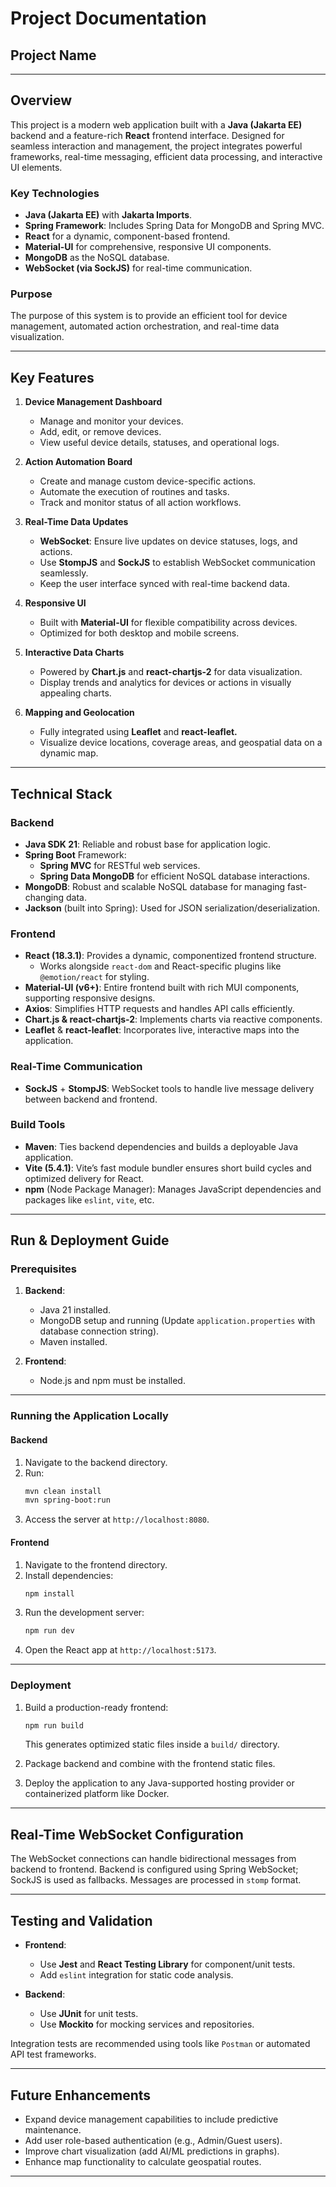 # **Project Documentation**

## **Project Name**

---

## **Overview**
This project is a modern web application built with a **Java (Jakarta EE)** backend and a feature-rich **React** frontend interface. Designed for seamless interaction and management, the project integrates powerful frameworks, real-time messaging, efficient data processing, and interactive UI elements.

### **Key Technologies**
- **Java (Jakarta EE)** with **Jakarta Imports**.
- **Spring Framework**: Includes Spring Data for MongoDB and Spring MVC.
- **React** for a dynamic, component-based frontend.
- **Material-UI** for comprehensive, responsive UI components.
- **MongoDB** as the NoSQL database.
- **WebSocket (via SockJS)** for real-time communication.

### **Purpose**
The purpose of this system is to provide an efficient tool for device management, automated action orchestration, and real-time data visualization.

---

## **Key Features**

1. **Device Management Dashboard**
    - Manage and monitor your devices.
    - Add, edit, or remove devices.
    - View useful device details, statuses, and operational logs.

2. **Action Automation Board**
    - Create and manage custom device-specific actions.
    - Automate the execution of routines and tasks.
    - Track and monitor status of all action workflows.

3. **Real-Time Data Updates**
    - **WebSocket**: Ensure live updates on device statuses, logs, and actions.
    - Use **StompJS** and **SockJS** to establish WebSocket communication seamlessly.
    - Keep the user interface synced with real-time backend data.

4. **Responsive UI**
    - Built with **Material-UI** for flexible compatibility across devices.
    - Optimized for both desktop and mobile screens.

5. **Interactive Data Charts**
    - Powered by **Chart.js** and **react-chartjs-2** for data visualization.
    - Display trends and analytics for devices or actions in visually appealing charts.

6. **Mapping and Geolocation**
    - Fully integrated using **Leaflet** and **react-leaflet.**
    - Visualize device locations, coverage areas, and geospatial data on a dynamic map.

---

## **Technical Stack**

### **Backend**
- **Java SDK 21**: Reliable and robust base for application logic.
- **Spring Boot** Framework:
    - **Spring MVC** for RESTful web services.
    - **Spring Data MongoDB** for efficient NoSQL database interactions.
- **MongoDB**: Robust and scalable NoSQL database for managing fast-changing data.
- **Jackson** (built into Spring): Used for JSON serialization/deserialization.

### **Frontend**
- **React (18.3.1)**: Provides a dynamic, componentized frontend structure.
    - Works alongside `react-dom` and React-specific plugins like `@emotion/react` for styling.
- **Material-UI (v6+)**: Entire frontend built with rich MUI components, supporting responsive designs.
- **Axios**: Simplifies HTTP requests and handles API calls efficiently.
- **Chart.js & react-chartjs-2**: Implements charts via reactive components.
- **Leaflet** & **react-leaflet**: Incorporates live, interactive maps into the application.

### **Real-Time Communication**
- **SockJS** + **StompJS**: WebSocket tools to handle live message delivery between backend and frontend.

### **Build Tools**
- **Maven**: Ties backend dependencies and builds a deployable Java application.
- **Vite (5.4.1)**: Vite’s fast module bundler ensures short build cycles and optimized delivery for React.
- **npm** (Node Package Manager): Manages JavaScript dependencies and packages like `eslint`, `vite`, etc.

---
## **Run & Deployment Guide**

### **Prerequisites**
1. **Backend**:
    - Java 21 installed.
    - MongoDB setup and running (Update `application.properties` with database connection string).
    - Maven installed.

2. **Frontend**:
    - Node.js and npm must be installed.

---

### **Running the Application Locally**

#### Backend
1. Navigate to the backend directory.
2. Run:
   ```bash
   mvn clean install
   mvn spring-boot:run
   ```
3. Access the server at `http://localhost:8080`.

#### Frontend
1. Navigate to the frontend directory.
2. Install dependencies:
   ```bash
   npm install
   ```
3. Run the development server:
   ```bash
   npm run dev
   ```
4. Open the React app at `http://localhost:5173`.

---

### **Deployment**
1. Build a production-ready frontend:
   ```bash
   npm run build
   ```
   This generates optimized static files inside a `build/` directory.

2. Package backend and combine with the frontend static files.
3. Deploy the application to any Java-supported hosting provider or containerized platform like Docker.

---

## **Real-Time WebSocket Configuration**
The WebSocket connections can handle bidirectional messages from backend to frontend. Backend is configured using Spring WebSocket; SockJS is used as fallbacks. Messages are processed in `stomp` format.

---

## **Testing and Validation**

- **Frontend**:
    - Use **Jest** and **React Testing Library** for component/unit tests.
    - Add `eslint` integration for static code analysis.

- **Backend**:
    - Use **JUnit** for unit tests.
    - Use **Mockito** for mocking services and repositories.

Integration tests are recommended using tools like `Postman` or automated API test frameworks.

---

## **Future Enhancements**
- Expand device management capabilities to include predictive maintenance.
- Add user role-based authentication (e.g., Admin/Guest users).
- Improve chart visualization (add AI/ML predictions in graphs).
- Enhance map functionality to calculate geospatial routes.

---
